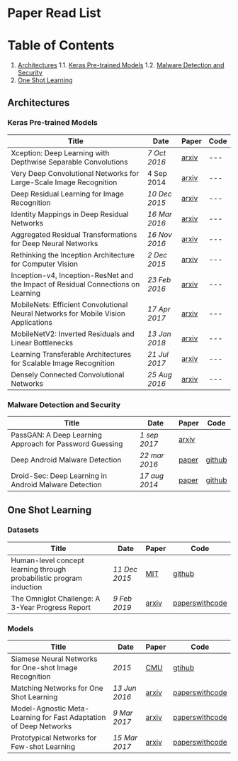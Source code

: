 # Paper Read List

# Table of Contents
1. [Architectures](#architectures)
    1.1. [Keras Pre-trained Models](#keras-models)
    1.2. [Malware Detection and Security](#malware-detection-and-security)
2. [One Shot Learning](#one-shot)

## Architectures
### Keras Pre-trained Models
|Title|Date|Paper|Code|
|---|---|---|---|
|Xception: Deep Learning with Depthwise Separable Convolutions|_7 Oct 2016_|[arxiv](https://arxiv.org/abs/1610.02357)|---|
|Very Deep Convolutional Networks for Large-Scale Image Recognition|4 Sep 2014|[arxiv](https://arxiv.org/abs/1409.1556)|---|
|Deep Residual Learning for Image Recognition|_10 Dec 2015_|[arxiv](https://arxiv.org/abs/1512.03385)|---|
|Identity Mappings in Deep Residual Networks|_16 Mar 2016_|[arxiv](https://arxiv.org/abs/1603.05027)|---|
|Aggregated Residual Transformations for Deep Neural Networks|_16 Nov 2016_|[arxiv](https://arxiv.org/abs/1611.05431)|---|
|Rethinking the Inception Architecture for Computer Vision|_2 Dec 2015_|[arxiv](https://arxiv.org/abs/1512.00567)|---|
|Inception-v4, Inception-ResNet and the Impact of Residual Connections on Learning|_23 Feb 2016_|[arxiv](https://arxiv.org/abs/1602.07261)|---|
|MobileNets: Efficient Convolutional Neural Networks for Mobile Vision Applications|_17 Apr 2017_|[arxiv](https://arxiv.org/abs/1704.04861)|---|
|MobileNetV2: Inverted Residuals and Linear Bottlenecks|_13 Jan 2018_|[arxiv](https://arxiv.org/abs/1801.04381)|---|
|Learning Transferable Architectures for Scalable Image Recognition|_21 Jul 2017_|[arxiv](https://arxiv.org/abs/1707.07012)|---|
|Densely Connected Convolutional Networks|_25 Aug 2016_|[arxiv](https://arxiv.org/pdf/1608.06993)|---|

### Malware Detection and Security

|Title|Date|Paper|Code|
|---|---|---|---|
| PassGAN: A Deep Learning Approach for Password Guessing | _1 sep 2017_ | [arxiv](https://arxiv.org/pdf/1709.00440) |  | 
| Deep Android Malware Detection | _22 mar 2016_ | [paper](https://github.com/sbrugman/deep-learning-papers/raw/master/papers/deep-android-malware-detection.pdf) | [github](https://github.com/niallmcl/Deep-Android-Malware-Detection) | 
| Droid-Sec: Deep Learning in Android Malware Detection | _17 aug 2014_ | [paper](https://github.com/sbrugman/deep-learning-papers/raw/master/papers/droid-sec-deep-learning-in-android-malware-detection.pdf) | [github](https://github.com/pjlantz/droidbox) | 

## One Shot Learning
### Datasets

|Title|Date|Paper|Code|
|---|---|---|---|
|Human-level concept learning through probabilistic program induction|_11 Dec 2015_|[MIT](https://web.mit.edu/cocosci/Papers/Science-2015-Lake-1332-8.pdf)|[github](https://github.com/brendenlake/omniglot)|
|The Omniglot Challenge: A 3-Year Progress Report|_9 Feb 2019_|[arxiv](https://arxiv.org/pdf/1902.03477)|[paperswithcode](https://paperswithcode.com/paper/the-omniglot-challenge-a-3-year-progress)

### Models
|Title|Date|Paper|Code|
|---|---|---|---|
|Siamese Neural Networks for One-shot Image Recognition|_2015_|[CMU](https://www.cs.cmu.edu/~rsalakhu/papers/oneshot1.pdf)|[gtihub](https://github.com/Goldesel23/Siamese-Networks-for-One-Shot-Learning)|
|Matching Networks for One Shot Learning|_13 Jun 2016_|[arxiv](https://arxiv.org/pdf/1606.04080) |  [paperswithcode](https://paperswithcode.com/paper/matching-networks-for-one-shot-learning) |
|Model-Agnostic Meta-Learning for Fast Adaptation of Deep Networks|_9 Mar 2017_|[arxiv](https://arxiv.org/pdf/1703.03400) |  [paperswithcode](https://paperswithcode.com/paper/model-agnostic-meta-learning-for-fast) |
|Prototypical Networks for Few-shot Learning|_15 Mar 2017_|[arxiv](https://arxiv.org/pdf/1703.05175) |  [paperswithcode](https://paperswithcode.com/paper/prototypical-networks-for-few-shot-learning) |
<!--stackedit_data:
eyJoaXN0b3J5IjpbLTE5OTAyODQyMjQsLTc0MTA3NTIxNywxND
I3NjI1NzM4LC01MjY4MzQ4MTJdfQ==
-->
